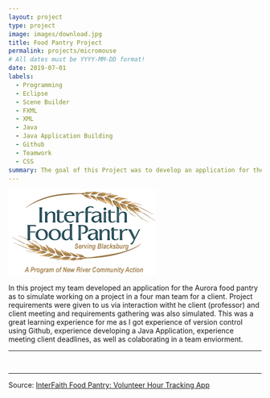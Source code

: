 ```yaml
---
layout: project
type: project
image: images/download.jpg
title: Food Pantry Project
permalink: projects/micromouse
# All dates must be YYYY-MM-DD format!
date: 2019-07-01
labels:
  - Programming
  - Eclipse
  - Scene Builder
  - FXML
  - XML
  - Java
  - Java Application Building
  - Github
  - Teamwork
  - CSS
summary: The goal of this Project was to develop an application for the Aurora Food Pantry to track volunteer hours of individual volunteers who volunteered often at the pantry.
---
```


<div class="ui small rounded images">
  <img class="ui image" src="../images/Interfaith_food_pantry_logo_031-1.png">
</div>

In this project my team developed an application for the Aurora food pantry as to simulate working on a project in a four man team for a client.  Project requirements were given to us via interaction witht he client (professor) and client meeting and requirements gathering was also simulated.  This was a great learning experience for me as I got experience of version control using Github, experience developing a Java Application, experience meeting client deadlines, as well as colaborating in a team enviorment. 

<hr>

<pre>

</pre>

<hr>


Source: <a href="https://github.com/bjaynes01/Advanced-Programming-V2"><i class="large github icon "></i>InterFaith Food Pantry: Volunteer Hour Tracking App</a>



